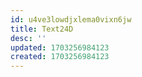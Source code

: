 ```yaml
---
id: u4ve3lowdjxlema0vixn6jw
title: Text24D
desc: ''
updated: 1703256984123
created: 1703256984123
---
```

